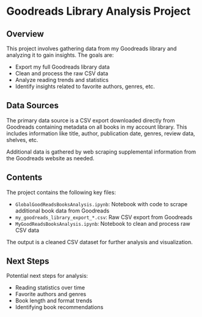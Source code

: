 # Goodreads Library Analysis Project

## Overview

This project involves gathering data from my Goodreads library and analyzing it to gain insights. The goals are:

- Export my full Goodreads library data
- Clean and process the raw CSV data
- Analyze reading trends and statistics 
- Identify insights related to favorite authors, genres, etc.

## Data Sources

The primary data source is a CSV export downloaded directly from Goodreads containing metadata on all books in my account library. This includes information like title, author, publication date, genres, review data, shelves, etc.  

Additional data is gathered by web scraping supplemental information from the Goodreads website as needed.

## Contents

The project contains the following key files:

- `GlobalGoodReadsBooksAnalysis.ipynb`: Notebook with code to scrape additional book data from Goodreads
- `my_goodreads_library_export_*.csv`: Raw CSV export from Goodreads
- `MyGoodReadsBooksAnalysis.ipynb`: Notebook to clean and process raw CSV data

The output is a cleaned CSV dataset for further analysis and visualization.

## Next Steps

Potential next steps for analysis:

- Reading statistics over time
- Favorite authors and genres 
- Book length and format trends
- Identifying book recommendations
